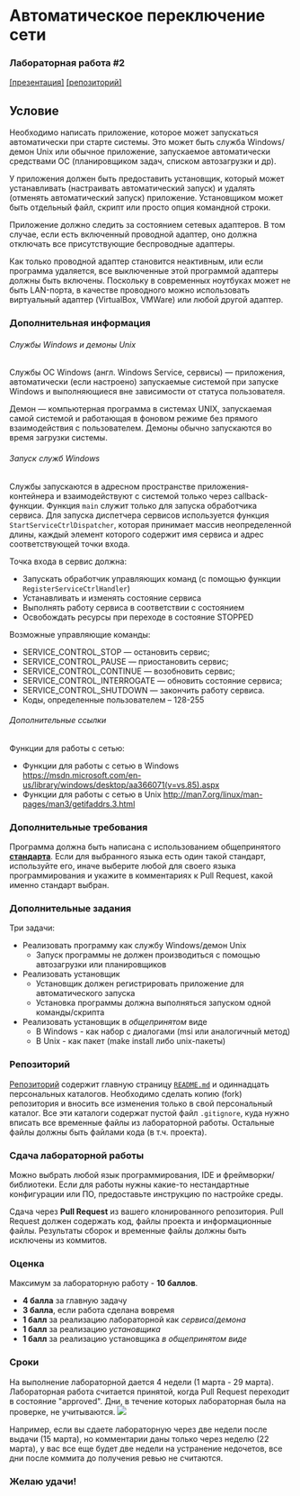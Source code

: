 # Автоматическое переключение сети
### Лабораторная работа #2
[[презентация]](https://www.dropbox.com/s/z2s29h62jtcwre7/Task%202.pptx?dl=0) [[репозиторий]](https://github.com/Andrew414/adaptertask)

## Условие
Необходимо написать приложение, которое может запускаться автоматически при старте системы. Это может быть служба Windows/демон Unix или обычное приложение, запускаемое автоматически средствами ОС (планировщиком задач, списком автозагрузки и др).

У приложения должен быть предоставить установщик, который может устанавливать (настраивать автоматический запуск) и удалять (отменять автоматический запуск) приложение. Установщиком может быть отдельный файл, скрипт или просто опция командной строки.

Приложение должно следить за состоянием сетевых адаптеров. В том случае, если есть включенный проводной адаптер, оно должна отключать все присутствующие беспроводные адаптеры.

Как только проводной адаптер становится неактивным, или если программа удаляется, все выключенные этой программой адаптеры должны быть включены. Поскольку в современных ноутбуках может не быть LAN-порта, в качестве проводного можно использовать виртуальный адаптер (VirtualBox, VMWare) или любой другой адаптер.

### Дополнительная информация

###### Службы Windows и демоны Unix
Службы ОС Windows (англ. Windows Service, сервисы) — приложения, автоматически (если настроено) запускаемые системой при запуске Windows и выполняющиеся вне зависимости от статуса пользователя. 

Демон — компьютерная программа в системах UNIX, запускаемая самой системой и работающая в фоновом режиме без прямого взаимодействия с пользователем. Демоны обычно запускаются во время загрузки системы.

###### Запуск служб Windows
Службы запускаются в адресном пространстве приложения-контейнера и взаимодействуют с системой только через callback-функции. Функция `main` служит только для запуска обработчика сервиса. Для запуска диспетчера сервисов используется функция `StartServiceCtrlDispatcher`, которая принимает массив неопределенной длины, каждый элемент которого содержит имя сервиса и адрес соответствующей точки входа.

Точка входа в сервис должна:
* Запускать обработчик управляющих команд (с помощью функции `RegisterServiceCtrlHandler`)
* Устанавливать и изменять состояние сервиса
* Выполнять работу сервиса в соответствии с состоянием
* Освобождать ресурсы при переходе в состояние STOPPED

Возможные управляющие команды:
* SERVICE_CONTROL_STOP — остановить сервис; 
* SERVICE_CONTROL_PAUSE — приостановить сервис; 
* SERVICE_CONTROL_CONTINUE — возобновить сервис; 
* SERVICE_CONTROL_INTERROGATE — обновить состояние сервиса; 
* SERVICE_CONTROL_SHUTDOWN — закончить работу сервиса.
* Коды, определенные пользователем – 128-255


###### Дополнительные ссылки
Функции для работы с сетью:
* Функции для работы с сетью в Windows https://msdn.microsoft.com/en-us/library/windows/desktop/aa366071(v=vs.85).aspx 
* Функции для работы с сетью в Unix http://man7.org/linux/man-pages/man3/getifaddrs.3.html

### Дополнительные требования
Программа должна быть написана с использованием общепринятого [**стандарта**](https://ru.wikipedia.org/wiki/Стандарт_оформления_кода). Если для выбранного языка есть один такой стандарт, используйте его, иначе выберите любой для своего языка программирования и укажите в комментариях к Pull Request, какой именно стандарт выбран.

### Дополнительные задания
Три задачи:
* Реализовать программу как службу Windows/демон Unix 
  * Запуск программы не должен производиться с помощью автозагрузки или планировщиков
* Реализовать установщик
  * Установщик должен регистрировать приложение для автоматического запуска
  * Установка программы должна выполняться запуском одной команды/скрипта
* Реализовать установщик в _общепринятом_ виде 
  * В Windows - как набор с диалогами (msi или аналогичный метод) 
  * В Unix - как пакет (make install либо unix-пакеты)

### Репозиторий
[Репозиторий](https://github.com/Andrew414/adaptertask) содержит главную страницу [`README.md`](https://github.com/Andrew414/adaptertask/blob/master/README.md) и одиннадцать персональных каталогов. Необходимо сделать копию (fork) репозитория и вносить все изменения только в свой персональный каталог. Все эти каталоги содержат пустой файл `.gitignore`, куда нужно вписать все временные файлы из лабораторной работы. Остальные файлы должны быть файлами кода (в т.ч. проекта).

### Сдача лабораторной работы
Можно выбрать любой язык программирования, IDE и фреймворки/библиотеки. Если для работы нужны какие-то нестандартные конфигурации или ПО, предоставьте инструкцию по настройке среды.

Сдача через **Pull Request** из вашего клонированного репозитория. Pull Request должен содержать код, файлы проекта и информационные файлы. Результаты сборок и временные файлы должны быть исключены из коммитов.

### Оценка
Максимум за лабораторную работу - **10 баллов**.
- **4 балла** за главную задачу
- **3 балла**, если работа сделана вовремя
- **1 балл** за реализацию лабораторной как *сервиса*/*демона*
- **1 балл** за реализацию *установщика*
- **1 балл** за реализацию установщика *в общепринятом виде*

### Сроки
На выполнение лабораторной дается 4 недели (1 марта - 29 марта). Лабораторная работа считается принятой, когда Pull Request переходит в состояние "approved". Дни, в течение которых лабораторная была на проверке, не учитываются.
![ ](https://i.snag.gy/lPOzf7.jpg)

Например, если вы сдаете лабораторную через две недели после выдачи (15 марта), но комментарии даны только через неделю (22 марта), у вас все еще будет две недели на устранение недочетов, все дни после коммита до получения ревью не считаются.

### Желаю удачи!
